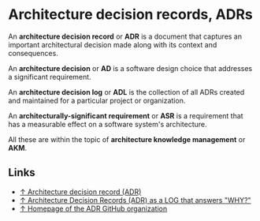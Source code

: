 # Architecture decision records, ADRs

An **architecture decision record** or **ADR** is a document that captures an important architectural decision made along with its context and consequences.

An **architecture decision** or **AD** is a software design choice that addresses a significant requirement.

An **architecture decision log** or **ADL** is the collection of all ADRs created and maintained for a particular project or organization.

An **architecturally-significant requirement** or **ASR** is a requirement that has a measurable effect on a software system's architecture.

All these are within the topic of **architecture knowledge management** or **AKM**.

## Links

- [↑ Architecture decision record (ADR)](https://github.com/joelparkerhenderson/architecture-decision-record)
- [↑ Architecture Decision Records (ADR) as a LOG that answers "WHY?"](https://www.youtube.com/watch?v=6H6zfCNeqek)
- [↑ Homepage of the ADR GitHub organization](https://adr.github.io)
